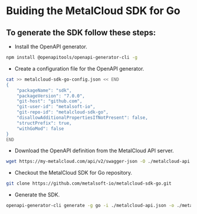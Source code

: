 # Buiding the MetalCloud SDK for Go

## To generate the SDK follow these steps:

* Install the OpenAPI generator.

```bash
npm install @openapitools/openapi-generator-cli -g
```

* Create a configuration file for the OpenAPI generator.

```bash
cat >> metalcloud-sdk-go-config.json << END
{
    "packageName": "sdk",
    "packageVersion": "7.0.0",
    "git-host": "github.com",
    "git-user-id": "metalsoft-io",
    "git-repo-id": "metalcloud-sdk-go",
    "disallowAdditionalPropertiesIfNotPresent": false,
    "structPrefix": true,
    "withGoMod": false
}
END
```

* Download the OpenAPI definition from the MetalCloud API server.

```bash
wget https://my-metalcloud.com/api/v2/swagger-json -O ./metalcloud-api.json --no-check-certificate
```

* Checkout the MetalCloud SDK for Go repository.

```bash
git clone https://github.com/metalsoft-io/metalcloud-sdk-go.git
```

* Generate the SDK.

```bash
openapi-generator-cli generate -g go -i ./metalcloud-api.json -o ./metalcloud-sdk-go -c ./metalcloud-sdk-go-config.json --git-user-id=metalsoft-io --git-repo-id=metalcloud-sdk-go
```
